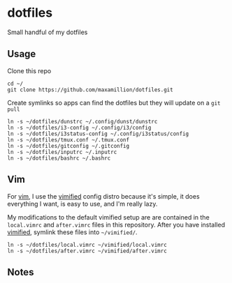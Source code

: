 # dotfiles
Small handful of my dotfiles

## Usage

Clone this repo

    cd ~/
    git clone https://github.com/maxamillion/dotfiles.git

Create symlinks so apps can find the dotfiles but they will update on a `git pull`

    ln -s ~/dotfiles/dunstrc ~/.config/dunst/dunstrc
    ln -s ~/dotfiles/i3-config ~/.config/i3/config
    ln -s ~/dotfiles/i3status-config ~/.config/i3status/config
    ln -s ~/dotfiles/tmux.conf ~/.tmux.conf
    ln -s ~/dotfiles/gitconfig ~/.gitconfig
    ln -s ~/dotfiles/inputrc ~/.inputrc
    ln -s ~/dotfiles/bashrc ~/.bashrc

## Vim
For [vim](http://www.vim.org/), I use the
[vimified](https://github.com/zaiste/vimified)
config distro because it's simple, it does everything I want, is easy to use,
and I'm really lazy.

My modifications to the default vimified setup are are contained in the
`local.vimrc` and `after.vimrc` files in this repository. After you have
installed [vimified](https://github.com/zaiste/vimified), symlink these files
into `~/vimified/`.

    ln -s ~/dotfiles/local.vimrc ~/vimified/local.vimrc
    ln -s ~/dotfiles/after.vimrc ~/vimified/after.vimrc


## Notes

